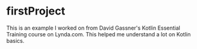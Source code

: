 # firstProject

This is an example I worked on from David Gassner's Kotlin Essential Training course on Lynda.com. This helped me understand a lot on Kotlin basics.
